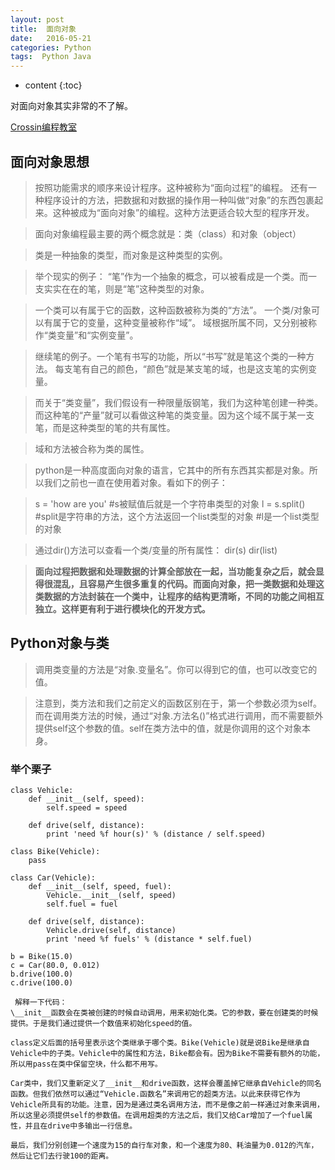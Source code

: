 ```yaml
---
layout: post
title:  面向对象
date:   2016-05-21
categories: Python
tags:  Python Java
---
```


* content
{:toc}


对面向对象其实非常的不了解。







[Crossin编程教室](http://mp.weixin.qq.com/mp/appmsg/show?__biz=MjM5MDEyMDk4Mw==&appmsgid=10000196&itemidx=1&sign=2176872b0086314a9463ccc811731cc4)

## 面向对象思想

>按照功能需求的顺序来设计程序。这种被称为“面向过程”的编程。
还有一种程序设计的方法，把数据和对数据的操作用一种叫做“对象”的东西包裹起来。这种被成为“面向对象”的编程。这种方法更适合较大型的程序开发。

>面向对象编程最主要的两个概念就是：类（class）和对象（object）

>类是一种抽象的类型，而对象是这种类型的实例。

>举个现实的例子：
“笔”作为一个抽象的概念，可以被看成是一个类。而一支实实在在的笔，则是“笔”这种类型的对象。

>一个类可以有属于它的函数，这种函数被称为类的“方法”。
一个类/对象可以有属于它的变量，这种变量被称作“域”。
域根据所属不同，又分别被称作“类变量”和“实例变量”。

>继续笔的例子。一个笔有书写的功能，所以“书写”就是笔这个类的一种方法。
每支笔有自己的颜色，“颜色”就是某支笔的域，也是这支笔的实例变量。

>而关于“类变量”，我们假设有一种限量版钢笔，我们为这种笔创建一种类。而这种笔的“产量”就可以看做这种笔的类变量。因为这个域不属于某一支笔，而是这种类型的笔的共有属性。

>域和方法被合称为类的属性。

>python是一种高度面向对象的语言，它其中的所有东西其实都是对象。所以我们之前也一直在使用着对象。看如下的例子：

>s = 'how are you'
>\#s被赋值后就是一个字符串类型的对象
>l = s.split()
>\#split是字符串的方法，这个方法返回一个list类型的对象
>\#l是一个list类型的对象

>通过dir()方法可以查看一个类/变量的所有属性：
dir(s)
dir(list)

>**面向过程把数据和处理数据的计算全部放在一起，当功能复杂之后，就会显得很混乱，且容易产生很多重复的代码。而面向对象，把一类数据和处理这类数据的方法封装在一个类中，让程序的结构更清晰，不同的功能之间相互独立。这样更有利于进行模块化的开发方式。**
## Python对象与类
>调用类变量的方法是“对象.变量名”。你可以得到它的值，也可以改变它的值。

>注意到，类方法和我们之前定义的函数区别在于，第一个参数必须为self。而在调用类方法的时候，通过“对象.方法名()”格式进行调用，而不需要额外提供self这个参数的值。self在类方法中的值，就是你调用的这个对象本身。

### 举个栗子

```
class Vehicle:
    def __init__(self, speed):
        self.speed = speed

    def drive(self, distance):
        print 'need %f hour(s)' % (distance / self.speed)

class Bike(Vehicle):
    pass

class Car(Vehicle):
    def __init__(self, speed, fuel):
        Vehicle.__init__(self, speed)
        self.fuel = fuel

    def drive(self, distance):
        Vehicle.drive(self, distance)
        print 'need %f fuels' % (distance * self.fuel)

b = Bike(15.0)
c = Car(80.0, 0.012)
b.drive(100.0)
c.drive(100.0)
```

     解释一下代码：
    \__init__函数会在类被创建的时候自动调用，用来初始化类。它的参数，要在创建类的时候提供。于是我们通过提供一个数值来初始化speed的值。

    class定义后面的括号里表示这个类继承于哪个类。Bike(Vehicle)就是说Bike是继承自Vehicle中的子类。Vehicle中的属性和方法，Bike都会有。因为Bike不需要有额外的功能，所以用pass在类中保留空块，什么都不用写。

    Car类中，我们又重新定义了__init__和drive函数，这样会覆盖掉它继承自Vehicle的同名函数。但我们依然可以通过“Vehicle.函数名”来调用它的超类方法。以此来获得它作为Vehicle所具有的功能。注意，因为是通过类名调用方法，而不是像之前一样通过对象来调用，所以这里必须提供self的参数值。在调用超类的方法之后，我们又给Car增加了一个fuel属性，并且在drive中多输出一行信息。

    最后，我们分别创建一个速度为15的自行车对象，和一个速度为80、耗油量为0.012的汽车，然后让它们去行驶100的距离。
